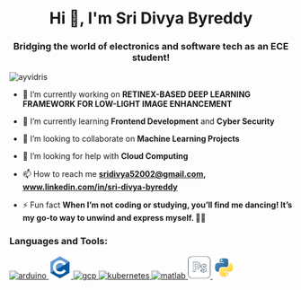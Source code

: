 <h1 align="center">Hi 👋, I'm Sri Divya Byreddy</h1>
<h3 align="center">Bridging the world of electronics and software tech as an ECE student!</h3>

<p align="left"> <img src="https://komarev.com/ghpvc/?username=ayvidris&label=Profile%20views&color=0e75b6&style=flat" alt="ayvidris" /> </p>

- 🔭 I’m currently working on **RETINEX-BASED DEEP LEARNING FRAMEWORK FOR LOW-LIGHT IMAGE ENHANCEMENT**

- 🌱 I’m currently learning **Frontend Development** and **Cyber Security**

- 👯 I’m looking to collaborate on **Machine Learning Projects**

- 🤝 I’m looking for help with **Cloud Computing**

- 📫 How to reach me **sridivya52002@gmail.com, www.linkedin.com/in/sri-divya-byreddy**

- ⚡ Fun fact **When I’m not coding or studying, you’ll find me dancing! It’s my go-to way to unwind and express myself. 💃🎶**


<p align="left">
</p>

<h3 align="left">Languages and Tools:</h3>
<p align="left"> <a href="https://www.arduino.cc/" target="_blank" rel="noreferrer"> <img src="https://cdn.worldvectorlogo.com/logos/arduino-1.svg" alt="arduino" width="40" height="40"/> </a> <a href="https://www.cprogramming.com/" target="_blank" rel="noreferrer"> <img src="https://raw.githubusercontent.com/devicons/devicon/master/icons/c/c-original.svg" alt="c" width="40" height="40"/> </a> <a href="https://cloud.google.com" target="_blank" rel="noreferrer"> <img src="https://www.vectorlogo.zone/logos/google_cloud/google_cloud-icon.svg" alt="gcp" width="40" height="40"/> </a> <a href="https://kubernetes.io" target="_blank" rel="noreferrer"> <img src="https://www.vectorlogo.zone/logos/kubernetes/kubernetes-icon.svg" alt="kubernetes" width="40" height="40"/> </a> <a href="https://www.mathworks.com/" target="_blank" rel="noreferrer"> <img src="https://upload.wikimedia.org/wikipedia/commons/2/21/Matlab_Logo.png" alt="matlab" width="40" height="40"/> </a> <a href="https://www.photoshop.com/en" target="_blank" rel="noreferrer"> <img src="https://raw.githubusercontent.com/devicons/devicon/master/icons/photoshop/photoshop-line.svg" alt="photoshop" width="40" height="40"/> </a> <a href="https://www.python.org" target="_blank" rel="noreferrer"> <img src="https://raw.githubusercontent.com/devicons/devicon/master/icons/python/python-original.svg" alt="python" width="40" height="40"/> </a> </p>


